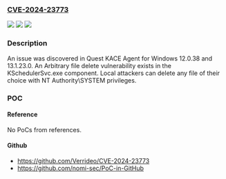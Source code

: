 ### [CVE-2024-23773](https://cve.mitre.org/cgi-bin/cvename.cgi?name=CVE-2024-23773)
![](https://img.shields.io/static/v1?label=Product&message=n%2Fa&color=blue)
![](https://img.shields.io/static/v1?label=Version&message=n%2Fa&color=blue)
![](https://img.shields.io/static/v1?label=Vulnerability&message=n%2Fa&color=brighgreen)

### Description

An issue was discovered in Quest KACE Agent for Windows 12.0.38 and 13.1.23.0. An Arbitrary file delete vulnerability exists in the KSchedulerSvc.exe component. Local attackers can delete any file of their choice with NT Authority\SYSTEM privileges.

### POC

#### Reference
No PoCs from references.

#### Github
- https://github.com/Verrideo/CVE-2024-23773
- https://github.com/nomi-sec/PoC-in-GitHub

